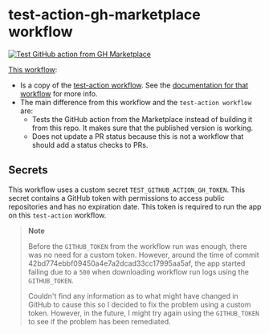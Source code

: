 # test-action-gh-marketplace workflow

[![Test GitHub action from GH Marketplace](https://github.com/edumserrano/markdown-link-check-log-parser/actions/workflows/test-action-gh-marketplace.yml/badge.svg)](https://github.com/edumserrano/markdown-link-check-log-parser/actions/workflows/test-action-gh-marketplace.yml)

[This workflow](/.github/workflows/test-action-gh-marketplace.yml):

- Is a copy of the [test-action workflow](/.github/workflows/test-action.yml). See the [documentation for that workflow](/docs/dev-notes/workflows/test-action-workflow.md) for more info.
- The main difference from this workflow and the `test-action workflow` are:
  - Tests the GitHub action from the Marketplace instead of building it from this repo. It makes sure that the published version is working.
  - Does not update a PR status because this is not a workflow that should add a status checks to PRs.

## Secrets

This workflow uses a custom secret `TEST_GITHUB_ACTION_GH_TOKEN`. This secret contains a GitHub token with permissions to access public repositories and has no expiration date. This token is required to run the app on this `test-action` workflow.

> **Note**
>
> Before the `GITHUB_TOKEN` from the workflow run was enough, there was no need for a custom token. However, around the time of commit 42bd774ebbf09450a4e7a2dcad33cc17995aa5af, the app started failing due to a `500` when downloading workflow run logs using the `GITHUB_TOKEN`.
>
> Couldn't find any information as to what might have changed in GitHub to cause this so I decided to fix the problem using a custom token. However, in the future, I might try again using the `GITHUB_TOKEN` to see if the problem has been remediated.
